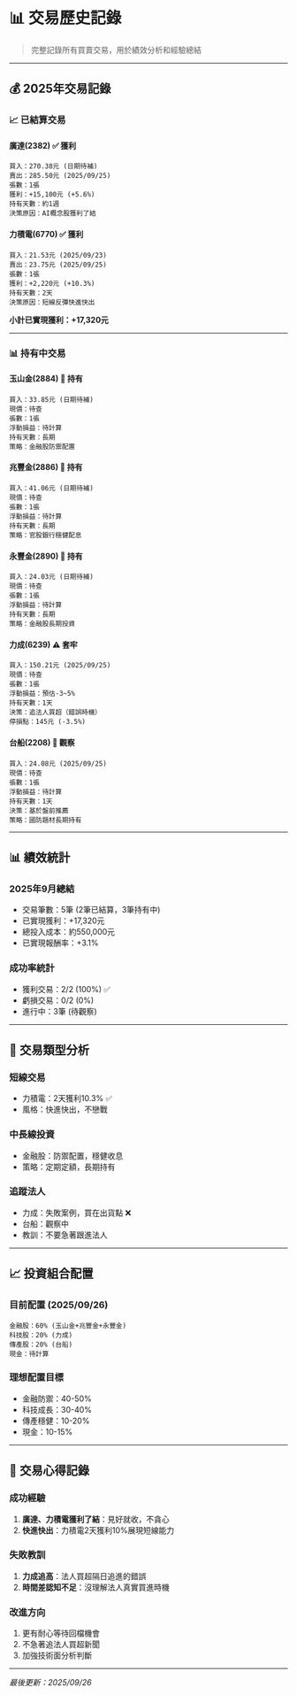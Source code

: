 # 📊 交易歷史記錄

> 完整記錄所有買賣交易，用於績效分析和經驗總結

---

## 💰 2025年交易記錄

### 📈 已結算交易

#### 廣達(2382) ✅ 獲利
```
買入：270.38元 (日期待補)
賣出：285.50元 (2025/09/25)
張數：1張
獲利：+15,100元 (+5.6%)
持有天數：約1週
決策原因：AI概念股獲利了結
```

#### 力積電(6770) ✅ 獲利
```
買入：21.53元 (2025/09/23)
賣出：23.75元 (2025/09/25)  
張數：1張
獲利：+2,220元 (+10.3%)
持有天數：2天
決策原因：短線反彈快進快出
```

**小計已實現獲利：+17,320元**

---

### 📊 持有中交易

#### 玉山金(2884) 🔄 持有
```
買入：33.85元 (日期待補)
現價：待查
張數：1張
浮動損益：待計算
持有天數：長期
策略：金融股防禦配置
```

#### 兆豐金(2886) 🔄 持有  
```
買入：41.06元 (日期待補)
現價：待查
張數：1張
浮動損益：待計算
持有天數：長期
策略：官股銀行穩健配息
```

#### 永豐金(2890) 🔄 持有
```
買入：24.03元 (日期待補)
現價：待查  
張數：1張
浮動損益：待計算
持有天數：長期
策略：金融股長期投資
```

#### 力成(6239) ⚠️ 套牢
```
買入：150.21元 (2025/09/25)
現價：待查
張數：1張
浮動損益：預估-3~5%
持有天數：1天
決策：追法人買超（錯誤時機）
停損點：145元 (-3.5%)
```

#### 台船(2208) 🔄 觀察
```
買入：24.08元 (2025/09/25)
現價：待查
張數：1張  
浮動損益：待計算
持有天數：1天
決策：基於盤前推薦
策略：國防題材長期持有
```

---

## 📊 績效統計

### 2025年9月總結
- 交易筆數：5筆 (2筆已結算，3筆持有中)
- 已實現獲利：+17,320元
- 總投入成本：約550,000元
- 已實現報酬率：+3.1%

### 成功率統計
- 獲利交易：2/2 (100%) ✅
- 虧損交易：0/2 (0%)
- 進行中：3筆 (待觀察)

---

## 🎯 交易類型分析

### 短線交易
- 力積電：2天獲利10.3% ✅
- 風格：快進快出，不戀戰

### 中長線投資  
- 金融股：防禦配置，穩健收息
- 策略：定期定額，長期持有

### 追蹤法人
- 力成：失敗案例，買在出貨點 ❌
- 台船：觀察中
- 教訓：不要急著跟進法人

---

## 📈 投資組合配置

### 目前配置 (2025/09/26)
```
金融股：60% (玉山金+兆豐金+永豐金)
科技股：20% (力成)  
傳產股：20% (台船)
現金：待計算
```

### 理想配置目標
- 金融防禦：40-50%
- 科技成長：30-40%
- 傳產穩健：10-20%
- 現金：10-15%

---

## 📝 交易心得記錄

### 成功經驗
1. **廣達、力積電獲利了結**：見好就收，不貪心
2. **快進快出**：力積電2天獲利10%展現短線能力

### 失敗教訓
1. **力成追高**：法人買超隔日追進的錯誤
2. **時間差認知不足**：沒理解法人真實買進時機

### 改進方向
1. 更有耐心等待回檔機會
2. 不急著追法人買超新聞
3. 加強技術面分析判斷

---

*最後更新：2025/09/26*